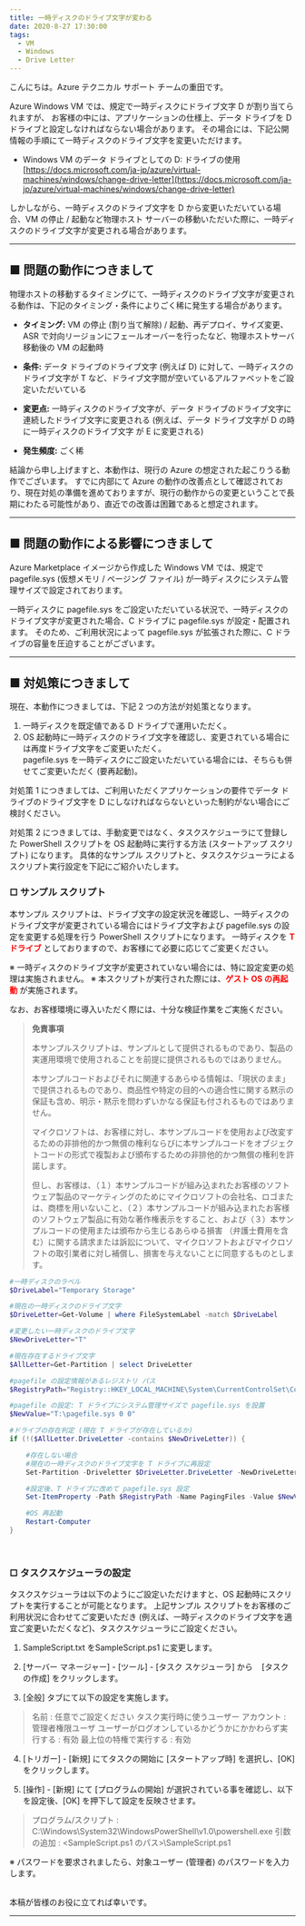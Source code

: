 ```yaml
---
title: 一時ディスクのドライブ文字が変わる
date: 2020-8-27 17:30:00
tags:
  - VM
  - Windows
  - Drive Letter
---
```


こんにちは。Azure テクニカル サポート チームの重田です。

Azure Windows VM では、規定で一時ディスクにドライブ文字 D が割り当てられますが、
お客様の中には、アプリケーションの仕様上、データ ドライブを D ドライブと設定しなければならない場合があります。
その場合には、下記公開情報の手順にて一時ディスクのドライブ文字を変更いただけます。

<!-- more -->

- Windows VM のデータ ドライブとしての D: ドライブの使用<br>[https://docs.microsoft.com/ja-jp/azure/virtual-machines/windows/change-drive-letter](https://docs.microsoft.com/ja-jp/azure/virtual-machines/windows/change-drive-letter)

しかしながら、一時ディスクのドライブ文字を D から変更いただいている場合、VM の停止 / 起動など物理ホスト サーバーの移動いただいた際に、一時ディスクのドライブ文字が変更される場合があります。

<hr>

## ■ 問題の動作につきまして

物理ホストの移動するタイミングにて、一時ディスクのドライブ文字が変更される動作は、下記のタイミング・条件によりごく稀に発生する場合があります。

- **タイミング:** 
VM の停止 (割り当て解除) / 起動、再デプロイ、サイズ変更、ASR で対向リージョンにフェールオーバーを行ったなど、物理ホストサーバ移動後の VM の起動時

- **条件:**
データ ドライブのドライブ文字 (例えば D) に対して、一時ディスクのドライブ文字が T など、ドライブ文字間が空いているアルファベットをご設定いただいている

- **変更点:**
一時ディスクのドライブ文字が、データ ドライブのドライブ文字に連続したドライブ文字に変更される 
(例えば、データ ドライブ文字が D の時に一時ディスクのドライブ文字 が E に変更される)

- **発生頻度:**
ごく稀

結論から申し上げますと、本動作は、現行の Azure の想定された起こりうる動作でございます。
すでに内部にて Azure の動作の改善点として確認されており、現在対処の準備を進めておりますが、現行の動作からの変更ということで長期にわたる可能性があり、直近での改善は困難であると想定されます。

<hr>

## ■ 問題の動作による影響につきまして

Azure Marketplace イメージから作成した Windows VM では、規定で pagefile.sys 
(仮想メモリ / ページング ファイル) が一時ディスクにシステム管理サイズで設定されております。

一時ディスクに pagefile.sys をご設定いただいている状況で、一時ディスクのドライブ文字が変更された場合、C ドライブに pagefile.sys が設定・配置されます。
そのため、ご利用状況によって pagefile.sys が拡張された際に、C ドライブの容量を圧迫することがございます。 

<hr>

## ■ 対処策につきまして

現在、本動作につきましては、下記 2 つの方法が対処策となります。

1. 一時ディスクを既定値である D ドライブで運用いただく。
1. OS 起動時に一時ディスクのドライブ文字を確認し、変更されている場合には再度ドライブ文字をご変更いただく。<br>pagefile.sys を一時ディスクにご設定いただいている場合には、そちらも併せてご変更いただく (要再起動)。

対処策 1 につきましては、ご利用いただくアプリケーションの要件でデータ ドライブのドライブ文字を D にしなければならないといった制約がない場合にご検討ください。

対処策 2 につきましては、手動変更ではなく、タスクスケジューラにて登録した PowerShell スクリプトを OS 起動時に実行する方法 (スタートアップ スクリプト) になります。
具体的なサンプル スクリプトと、タスクスケジューラによるスクリプト実行設定を下記にご紹介いたします。


### □ サンプル スクリプト
本サンプル スクリプトは、ドライブ文字の設定状況を確認し、一時ディスクのドライブ文字が変更されている場合にはドライブ文字および pagefile.sys の設定を変更する処理を行う PowerShell スクリプトになります。
一時ディスクを <span style="color:red;"> **T ドライブ** </span>としておりますので、お客様にて必要に応じてご変更ください。

※ 一時ディスクのドライブ文字が変更されていない場合には、特に設定変更の処理は実施されません。
※ 本スクリプトが実行された際には、<span style="color:red;">**ゲスト OS の再起動** </span>が実施されます。

なお、お客様環境に導入いただく際には、十分な検証作業をご実施ください。

> **免責事項**
> 
> 本サンプルスクリプトは、サンプルとして提供されるものであり、製品の実運用環境で使用されることを前提に提供されるものではありません。
>
> 本サンプルコードおよびそれに関連するあらゆる情報は、「現状のまま」で提供されるものであり、商品性や特定の目的への適合性に関する黙示の保証も含め、明示・黙示を問わずいかなる保証も付されるものではありません。
>
> マイクロソフトは、お客様に対し、本サンプルコードを使用および改変するための非排他的かつ無償の権利ならびに本サンプルコードをオブジェクトコードの形式で複製および頒布するための非排他的かつ無償の権利を許諾します。
>
> 但し、お客様は、（１）本サンプルコードが組み込まれたお客様のソフトウェア製品のマーケティングのためにマイクロソフトの会社名、ロゴまたは、商標を用いないこと、（２）本サンプルコードが組み込まれたお客様のソフトウェア製品に有効な著作権表示をすること、および（３）本サンプルコードの使用または頒布から生じるあらゆる損害 （弁護士費用を含む）に関する請求または訴訟について、マイクロソフトおよびマイクロソフトの取引業者に対し補償し、損害を与えないことに同意するものとします。


```PowerShell SampleScript.ps1
#一時ディスクのラベル
$DriveLabel="Temporary Storage"

#現在の一時ディスクのドライブ文字
$DriveLetter=Get-Volume | where FileSystemLabel -match $DriveLabel

#変更したい一時ディスクのドライブ文字
$NewDriveLetter="T"

#現在存在するドライブ文字
$AllLetter=Get-Partition | select DriveLetter

#pagefile の設定情報があるレジストリ パス
$RegistryPath="Registry::HKEY_LOCAL_MACHINE\System\CurrentControlSet\Control\Session Manager\Memory Management"

#pagefile の設定: T ドライブにシステム管理サイズで pagefile.sys を設置
$NewValue="T:\pagefile.sys 0 0"

#ドライブの存在判定 (現在 T ドライブが存在しているか)
if (!($AllLetter.DriveLetter -contains $NewDriveLetter)) {

    #存在しない場合
    #現在の一時ディスクのドライブ文字を T ドライブに再設定
    Set-Partition -Driveletter $DriveLetter.DriveLetter -NewDriveLetter $NewDriveLetter

    #設定後、T ドライブに改めて pagefile.sys 設定
    Set-ItemProperty -Path $RegistryPath -Name PagingFiles -Value $NewValue

    #OS 再起動
    Restart-Computer
}
```

<br>

### □ タスクスケジューラの設定

タスクスケジューラは以下のようにご設定いただけますと、OS 起動時にスクリプトを実行することが可能となります。
上記サンプル スクリプトをお客様のご利用状況に合わせてご変更いただき (例えば、一時ディスクのドライブ文字を適宜ご変更いただくなど)、タスクスケジューラにご設定ください。

1) SampleScript.txt をSampleScript.ps1 に変更します。

2) [サーバー マネージャー] - [ツール] - [タスク スケジューラ] から
   [タスクの作成] をクリックします。

3) [全般] タブにて以下の設定を実施します。

> 名前 : 任意でご設定ください
> タスク実行時に使うユーザー アカウント : 管理者権限ユーザ
> ユーザーがログオンしているかどうかにかかわらず実行する : 有効
> 最上位の特権で実行する : 有効

4) [トリガー] - [新規] にてタスクの開始に [スタートアップ時] を選択し、[OK] をクリックします。

5) [操作] - [新規] にて [プログラムの開始] が選択されている事を確認し、以下を設定後、[OK] を押下して設定を反映させます。

> プログラム/スクリプト : C:\Windows\System32\WindowsPowerShell\v1.0\powershell.exe
> 引数の追加 : <SampleScript.ps1 のパス>\SampleScript.ps1

※ パスワードを要求されましたら、対象ユーザー (管理者) のパスワードを入力します。

<br>
本稿が皆様のお役に立てれば幸いです。

<hr>